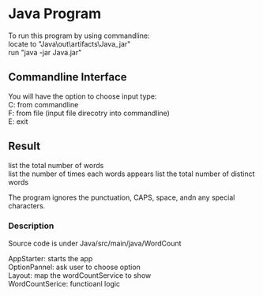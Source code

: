 # Java Program
To run this program by using commandline:  
locate to "Java\out\artifacts\Java_jar"  
run "java -jar Java.jar"

## Commandline Interface
You will have the option to choose input type:  
C: from commandline  
F: from file (input file direcotry into commandline)  
E: exit  
  
## Result
list the total number of words  
list the number of times each words appears
list the total number of distinct words  

The program ignores the punctuation, CAPS, space, andn any special characters.   

### Description
Source code is under Java/src/main/java/WordCount  

AppStarter: starts the app  
OptionPannel: ask user to choose option  
Layout: map the wordCountService to show  
WordCountSerice: functioanl logic 



